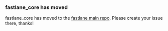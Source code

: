 ### fastlane_core has moved
fastlane_core has moved to the [fastlane main repo](https://github.com/fastlane/fastlane/tree/master/fastlane_core). Please create your issue there, thanks!
